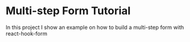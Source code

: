 # Multi-step Form Tutorial

In this project I show an example on how to build a multi-step form with react-hook-form
